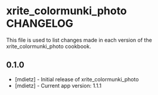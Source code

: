 xrite_colormunki_photo CHANGELOG
================================

This file is used to list changes made in each version of the xrite_colormunki_photo cookbook.

0.1.0
-----
- [mdietz] - Initial release of xrite_colormunki_photo
- [mdietz] - Current app version: 1.1.1
